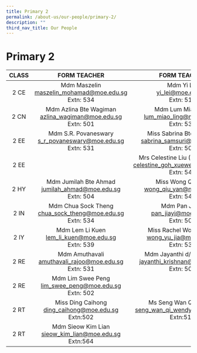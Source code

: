 ```yaml
---
title: Primary 2
permalink: /about-us/our-people/primary-2/
description: ""
third_nav_title: Our People
---
```

# Primary 2

| CLASS |                                      FORM TEACHER                                      |                               FORM TEACHER                               |
|:-----:|:--------------------------------------------------------------------------------------:|:------------------------------------------------------------------------:|
|  2 CE |Mdm Maszelin<br>[maszelin_mohamad@moe.edu.sg](mailto:maszelin_mohamad@moe.edu.sg)<br>Extn: 534             |Mdm Yi Lei<br>[yi_lei@moe.edu.sg](mailto:yi_lei@moe.edu.sg)<br>Extn: 510    |
|  2 CN |Mdm Azlina Bte Wagiman<br>[azlina_wagiman@moe.edu.sg](mailto:azlina_wagiman@moe.edu.sg)<br>Extn: 501             | Mdm Lum Miao Ling<br>[lum_miao_ling@moe.edu.sg](mailto:lum_miao_ling@moe.edu.sg)<br>Extn: 532          |
|  2 EE |Mdm S.R. Povaneswary<br>[s_r_povaneswary@moe.edu.sg](mailto:s_r_povaneswary@moe.edu.sg)<br>Extn: 531       | Miss Sabrina Bte Samsuri<br>[sabrina_samsuri@moe.edu.sg](mailto:sabrina_samsuri@moe.edu.sg)<br>Extn: 505 |
|  2 EE |                                                                                        |  Mrs Celestine Liu (Goh Xuewei)<br>[celestine_goh_xuewei@moe.edu.sg](mailto:celestine_goh_xuewei@moe.edu.sg)<br>Extn: 542           |
|  2 HY | Mdm Jumilah Bte Ahmad<br>[jumilah_ahmad@moe.edu.sg](mailto:jumilah_ahmad@moe.edu.sg)<br>Extn: 504 |Miss Wong Qiu Yan<br>[wong_qiu_yan@moe.edu.sg](mailto:wong_qiu_yan@moe.edu.sg)<br>Extn: 540 |
|  2 IN | Mdm Chua Sock Theng<br>[chua_sock_theng@moe.edu.sg](mailto:chua_sock_theng@moe.edu.sg)<br>Extn: 534        |  Mdm Pan Jia Yi<br>[pan_jiayi@moe.edu.sg](mailto:pan_jiayi@moe.edu.sg)<br>Extn: 506    |
|  2 IY |  Mdm Lem Li Kuen<br>[lem_li_kuen@moe.edu.sg](mailto:lem_li_kuen@moe.edu.sg)<br>Extn: 539         |       Miss Rachel Wong Yu Jia<br>[wong_yu_jia@moe.edu.sg](mailto:wong_yu_jia@moe.edu.sg)<br>Extn: 532       |
|  2 RE |Mdm Amuthavali<br>[amuthavali_rajoo@moe.edu.sg](mailto:amuthavali_rajoo@moe.edu.sg)<br>Extn: 531                 |Mdm Jayanthi d/o Krishnan<br>[jayanthi_krishnan@moe.edu.sg](mailto:jayanthi_krishnan@moe.edu.sg)<br>Extn: 507 |
|2 RE| Mdm Lim Swee Peng <br>[lim_swee_peng@moe.edu.sg](mailto:lim_swee_peng@moe.edu.sg)<br>Extn: 502
|2 RT|Miss Ding Caihong<br>[ding_caihong@moe.edu.sg](mailto:ding_caihong@moe.edu.sg)<br>Extn:502|Ms Seng Wan Qi, Wendy<br>[seng_wan_qi_wendy@moe.edu.sg](mailto:seng_wan_qi_wendy@moe.edu.sg)<br>Extn:512
|2 RT| Mdm Sieow Kim Lian<br>[sieow_kim_lian@moe.edu.sg](mailto:sieow_kim_lian@moe.edu.sg)<br>Extn:564